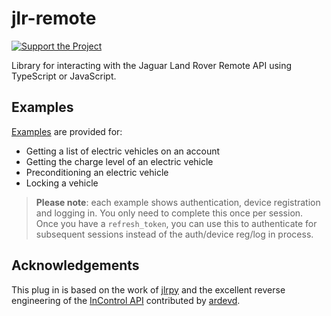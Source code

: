 # jlr-remote

[![Support the Project](https://liberapay.com/assets/widgets/donate.svg)](https://liberapay.com/william-cowell/donate)

Library for interacting with the Jaguar Land Rover Remote API using TypeScript or JavaScript.

## Examples

[Examples](/examples/index.ts) are provided for:

- Getting a list of electric vehicles on an account
- Getting the charge level of an electric vehicle
- Preconditioning an electric vehicle
- Locking a vehicle

> **Please note**: each example shows authentication, device registration and logging in. You only need to complete this once per session. Once you have a `refresh_token`, you can use this to authenticate for subsequent sessions instead of the auth/device reg/log in process.

## Acknowledgements

This plug in is based on the work of [jlrpy](https://github.com/ardevd/jlrpy) and the excellent
reverse engineering of the [InControl API](https://documenter.getpostman.com/view/6250319/RznBMzqo)
contributed by [ardevd](https://github.com/ardevd).
